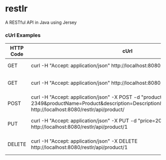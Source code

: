 # restlr
A RESTful API in Java using Jersey

### cUrl Examples
HTTP Code  | cUrl | Results
----------- | ----------- | -----------
GET | curl -H "Accept: application/json" http://localhost:8080/restlr/api/product/ | Gets all resources
GET | curl -H "Accept: application/json" http://localhost:8080/restlr/api/product/1 | Gets a single resource
POST | curl -H "Accept: application/json" -X POST -d "productSku=PR-2349&productName=Product&description=Description&price=19.99&active=true" http://localhost:8080/restlr/api/product/ | Creates a single resource
PUT | curl -H "Accept: application/json" -X PUT -d "price=2000.00" http://localhost:8080/restlr/api/product/1 | Modifies a single resource
DELETE | curl -H "Accept: application/json" -X DELETE http://localhost:8080/restlr/api/product/1 | Deletes a single resource
